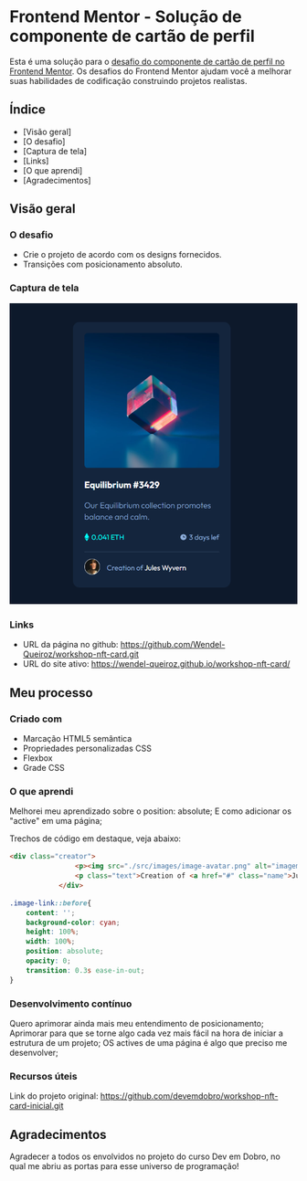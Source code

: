 # Frontend Mentor - Solução de componente de cartão de perfil

Esta é uma solução para o [desafio do componente de cartão de perfil no Frontend Mentor](https://www.frontendmentor.io/challenges/profile-card-component-cfArpWshJ). Os desafios do Frontend Mentor ajudam você a melhorar suas habilidades de codificação construindo projetos realistas.

## Índice

- [Visão geral]
- [O desafio]
- [Captura de tela]
- [Links] 
- [O que aprendi] 
- [Agradecimentos] 


## Visão geral

### O desafio

- Crie o projeto de acordo com os designs fornecidos.
- Transições com posicionamento absoluto.

### Captura de tela

<img src="./design/tela-inicial.png" alt="tela inicial do projeto">

### Links

- URL da página no github: https://github.com/Wendel-Queiroz/workshop-nft-card.git
- URL do site ativo: https://wendel-queiroz.github.io/workshop-nft-card/

## Meu processo

### Criado com

- Marcação HTML5 semântica
- Propriedades personalizadas CSS
- Flexbox
- Grade CSS


### O que aprendi

Melhorei meu aprendizado sobre o position: absolute; 
E como adicionar os "active" em uma página;

Trechos de código em destaque, veja abaixo:

```html
<div class="creator">
                <p><img src="./src/images/image-avatar.png" alt="imagem avatar" class="avatar"></p>
                <p class="text">Creation of <a href="#" class="name">Jules Wyvern</a></p>
            </div>
```
```css
.image-link::before{
    content: '';
    background-color: cyan;
    height: 100%;
    width: 100%;
    position: absolute;
    opacity: 0;
    transition: 0.3s ease-in-out;
}
```

### Desenvolvimento contínuo

Quero aprimorar ainda mais meu entendimento de posicionamento;
Aprimorar para que se torne algo cada vez mais fácil na hora de iniciar a estrutura de um projeto;
OS actives de uma página é algo que preciso me desenvolver;

### Recursos úteis

Link do projeto original: https://github.com/devemdobro/workshop-nft-card-inicial.git

## Agradecimentos

Agradecer a todos os envolvidos no projeto do curso Dev em Dobro, no qual me abriu as portas para esse universo de programação!